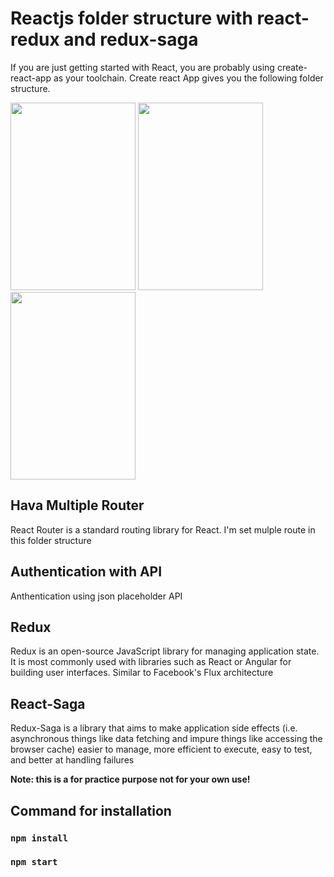 # Reactjs folder structure with react-redux and redux-saga

If you are just getting started with React, you are probably using create-react-app as your toolchain. Create react App gives you the following folder structure.

<img src="/assets/img/first.png" height="300" width="200">

<img src="/assets/img/second.png" height="300" width="200">

<img src="/assets/img/third.png" height="300" width="200">


## Hava Multiple Router
React Router is a standard routing library for React. I'm set mulple route in this folder structure


## Authentication with API 
Anthentication using json placeholder API

## Redux
Redux is an open-source JavaScript library for managing application state. It is most commonly used with libraries such as React or Angular for building user interfaces. Similar to Facebook's Flux architecture

## React-Saga
Redux-Saga is a library that aims to make application side effects (i.e. asynchronous things like data fetching and impure things like accessing the browser cache) easier to manage, more efficient to execute, easy to test, and better at handling failures


**Note: this is a for practice purpose not for your own use!**

## Command for installation

### `npm install`
### `npm start`
